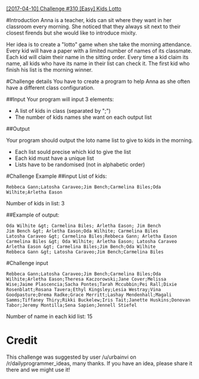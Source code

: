 [[2017-04-10] Challenge #310 [Easy] Kids Lotto](https://www.reddit.com/r/dailyprogrammer/comments/64jesw/20170410_challenge_310_easy_kids_lotto/)

#Introduction
Anna is a teacher, kids can sit where they want in her classroom every morning. She noticed that they always sit next to their closest firends but she would like to introduce mixity.

Her idea is to create a "lotto" game when she take the morning attendance. Every kid will have a paper with a limited number of names of its classmate. Each kid will claim their name in the sitting order. Every time a kid claim its name, all kids who have its name in their list can check it. The first kid who finish his list is the morning winner.

#Challenge details
You have to create a program to help Anna as she often have a different class configuration. 

##Input
Your program will input 3 elements:
 
* A list of kids in class (separated by ";")
* The number of kids names she want on each output list

##Output

Your program should output the loto name list to give to kids in the morning. 

* Each list sould precise which kid to give the list
* Each kid must have a unique list
* Lists have to be randomised (not in alphabetic order)


#Challenge Example
##input
List of kids:

    Rebbeca Gann;Latosha Caraveo;Jim Bench;Carmelina Biles;Oda Wilhite;Arletha Eason

Number of kids in list: 3

##Example of output:

    Oda Wilhite &gt; Carmelina Biles; Arletha Eason; Jim Bench
    Jim Bench &gt; Arletha Eason;Oda Wilhite; Carmelina Biles
    Latosha Caraveo &gt; Carmelina Biles;Rebbeca Gann; Arletha Eason
    Carmelina Biles &gt; Oda Wilhite; Arletha Eason; Latosha Caraveo
    Arletha Eason &gt; Carmelina Biles;Jim Bench;Oda Wilhite
    Rebbeca Gann &gt; Latosha Caraveo;Jim Bench;Carmelina Biles


#Challenge input
    
    Rebbeca Gann;Latosha Caraveo;Jim Bench;Carmelina Biles;Oda Wilhite;Arletha Eason;Theresa Kaczorowski;Jane Cover;Melissa Wise;Jaime Plascencia;Sacha Pontes;Tarah Mccubbin;Pei Rall;Dixie Rosenblatt;Rosana Tavera;Ethyl Kingsley;Lesia Westray;Vina Goodpasture;Drema Radke;Grace Merritt;Lashay Mendenhall;Magali Samms;Tiffaney Thiry;Rikki Buckelew;Iris Tait;Janette Huskins;Donovan Tabor;Jeremy Montilla;Sena Sapien;Jennell Stiefel

Number of name in each kid list: 15


# Credit

This challenge was suggested by user /u/urbainvi on /r/dailyprogrammer_ideas, many thanks. If you have an idea, please share it there and we might use it!
